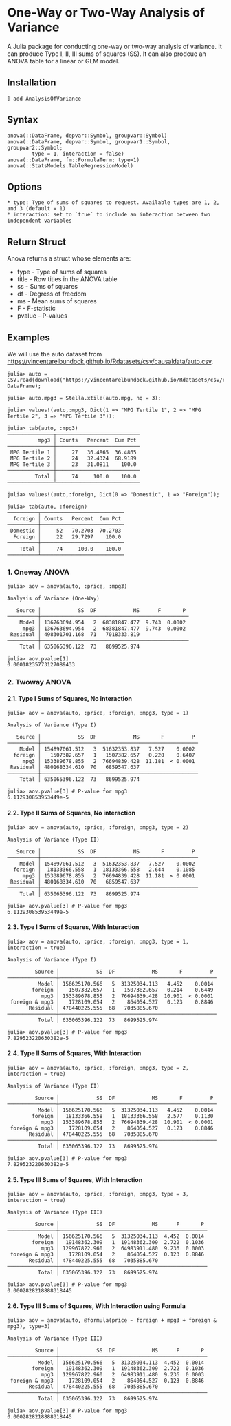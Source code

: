 # One-Way or Two-Way Analysis of Variance

A Julia package for conducting one-way or two-way analysis of variance.
It can produce Type I, II, III sums of squares (SS). It can also prodcue
an ANOVA table for a linear or GLM model.

## Installation

`] add AnalysisOfVariance`

## Syntax

```
anova(::DataFrame, depvar::Symbol, groupvar::Symbol)
anova(::DataFrame, depvar::Symbol, groupvar1::Symbol, groupvar2::Symbol; 
        type = 1, interaction = false)
anova(::DataFrame, fm::FormulaTerm; type=1)
anova(::StatsModels.TableRegressionModel)
```

## Options
```
* type: Type of sums of squares to request. Available types are 1, 2, and 3 (default = 1)
* interaction: set to `true` to include an interaction between two independent variables
```

## Return Struct
Anova returns a struct whose elements are:

* type - Type of sums of squares
* title - Row titles in the ANOVA table
* ss - Sums of squares
* df - Degress of freedom
* ms - Mean sums of squares
* F - F-statistic
* pvalue - P-values

## Examples

We will use the auto dataset from https://vincentarelbundock.github.io/Rdatasets/csv/causaldata/auto.csv.

```
julia> auto = CSV.read(download("https://vincentarelbundock.github.io/Rdatasets/csv/causaldata/auto.csv"), DataFrame);

julia> auto.mpg3 = Stella.xtile(auto.mpg, nq = 3);

julia> values!(auto,:mpg3, Dict(1 => "MPG Tertile 1", 2 => "MPG Tertile 2", 3 => "MPG Tertile 3"));

julia> tab(auto, :mpg3)
───────────────┬───────────────────────────
          mpg3 │ Counts   Percent  Cum Pct 
───────────────┼───────────────────────────
 MPG Tertile 1 │     27   36.4865  36.4865
 MPG Tertile 2 │     24   32.4324  68.9189
 MPG Tertile 3 │     23   31.0811    100.0
───────────────┼───────────────────────────
         Total │     74     100.0    100.0
───────────────┴───────────────────────────

julia> values!(auto,:foreign, Dict(0 => "Domestic", 1 => "Foreign"));

julia> tab(auto, :foreign)
──────────┬───────────────────────────
  foreign │ Counts   Percent  Cum Pct 
──────────┼───────────────────────────
 Domestic │     52   70.2703  70.2703
  Foreign │     22   29.7297    100.0
──────────┼───────────────────────────
    Total │     74     100.0    100.0
──────────┴───────────────────────────

```

### 1. Oneway ANOVA

```
julia> aov = anova(auto, :price, :mpg3)

Analysis of Variance (One-Way)

   Source │            SS  DF            MS      F       P 
──────────┼────────────────────────────────────────────────
    Model │ 136763694.954   2  68381847.477  9.743  0.0002
     mpg3 │ 136763694.954   2  68381847.477  9.743  0.0002
 Residual │ 498301701.168  71   7018333.819
──────────┼────────────────────────────────────────────────
    Total │ 635065396.122  73   8699525.974

julia> aov.pvalue[1]
0.00018235773127089433
```
### 2. Twoway ANOVA

#### 2.1. Type I Sums of Squares, No interaction
```
julia> aov = anova(auto, :price, :foreign, :mpg3, type = 1)

Analysis of Variance (Type I)

   Source │            SS  DF            MS       F         P 
──────────┼───────────────────────────────────────────────────
    Model │ 154897061.512   3  51632353.837   7.527    0.0002
  foreign │   1507382.657   1   1507382.657   0.220    0.6407
     mpg3 │ 153389678.855   2  76694839.428  11.181  < 0.0001
 Residual │ 480168334.610  70   6859547.637
──────────┼───────────────────────────────────────────────────
    Total │ 635065396.122  73   8699525.974

julia> aov.pvalue[3] # P-value for mpg3
6.112930853953449e-5
```

#### 2.2. Type II Sums of Squares, No interaction
```
julia> aov = anova(auto, :price, :foreign, :mpg3, type = 2)

Analysis of Variance (Type II)

   Source │            SS  DF            MS       F         P 
──────────┼───────────────────────────────────────────────────
    Model │ 154897061.512   3  51632353.837   7.527    0.0002
  foreign │  18133366.558   1  18133366.558   2.644    0.1085
     mpg3 │ 153389678.855   2  76694839.428  11.181  < 0.0001
 Residual │ 480168334.610  70   6859547.637
──────────┼───────────────────────────────────────────────────
    Total │ 635065396.122  73   8699525.974

julia> aov.pvalue[3] # P-value for mpg3
6.112930853953449e-5
```

#### 2.3. Type I Sums of Squares, With Interaction
```
julia> aov = anova(auto, :price, :foreign, :mpg3, type = 1, interaction = true)

Analysis of Variance (Type I)

         Source │            SS  DF            MS       F         P 
────────────────┼───────────────────────────────────────────────────
          Model │ 156625170.566   5  31325034.113   4.452    0.0014
        foreign │   1507382.657   1   1507382.657   0.214    0.6449
           mpg3 │ 153389678.855   2  76694839.428  10.901  < 0.0001
 foreign & mpg3 │   1728109.054   2    864054.527   0.123    0.8846
       Residual │ 478440225.555  68   7035885.670
────────────────┼───────────────────────────────────────────────────
          Total │ 635065396.122  73   8699525.974

julia> aov.pvalue[3] # P-value for mpg3
7.829523220630382e-5
```

#### 2.4. Type II Sums of Squares, With Interaction
```
julia> aov = anova(auto, :price, :foreign, :mpg3, type = 2, interaction = true)

Analysis of Variance (Type II)

         Source │            SS  DF            MS       F         P 
────────────────┼───────────────────────────────────────────────────
          Model │ 156625170.566   5  31325034.113   4.452    0.0014
        foreign │  18133366.558   1  18133366.558   2.577    0.1130
           mpg3 │ 153389678.855   2  76694839.428  10.901  < 0.0001
 foreign & mpg3 │   1728109.054   2    864054.527   0.123    0.8846
       Residual │ 478440225.555  68   7035885.670
────────────────┼───────────────────────────────────────────────────
          Total │ 635065396.122  73   8699525.974

julia> aov.pvalue[3] # P-value for mpg3
7.829523220630382e-5
```

#### 2.5. Type III Sums of Squares, With Interaction
```
julia> aov = anova(auto, :price, :foreign, :mpg3, type = 3, interaction = true)

Analysis of Variance (Type III)

         Source │            SS  DF            MS      F       P 
────────────────┼────────────────────────────────────────────────
          Model │ 156625170.566   5  31325034.113  4.452  0.0014
        foreign │  19148362.309   1  19148362.309  2.722  0.1036
           mpg3 │ 129967822.960   2  64983911.480  9.236  0.0003
 foreign & mpg3 │   1728109.054   2    864054.527  0.123  0.8846
       Residual │ 478440225.555  68   7035885.670
────────────────┼────────────────────────────────────────────────
          Total │ 635065396.122  73   8699525.974

julia> aov.pvalue[3] # P-value for mpg3
0.0002828218888318445
```

#### 2.6. Type III Sums of Squares, With Interaction using Formula
```
julia> aov = anova(auto, @formula(price ~ foreign + mpg3 + foreign & mpg3), type=3)

Analysis of Variance (Type III)

         Source │            SS  DF            MS      F       P 
────────────────┼────────────────────────────────────────────────
          Model │ 156625170.566   5  31325034.113  4.452  0.0014
        foreign │  19148362.309   1  19148362.309  2.722  0.1036
           mpg3 │ 129967822.960   2  64983911.480  9.236  0.0003
 foreign & mpg3 │   1728109.054   2    864054.527  0.123  0.8846
       Residual │ 478440225.555  68   7035885.670
────────────────┼────────────────────────────────────────────────
          Total │ 635065396.122  73   8699525.974

julia> aov.pvalue[3] # P-value for mpg3
0.0002828218888318445
```





